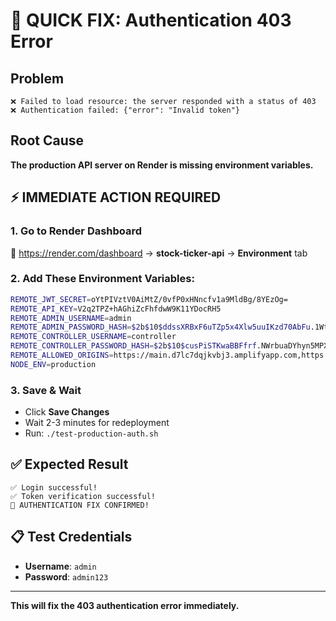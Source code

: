 # 🚨 QUICK FIX: Authentication 403 Error

## Problem
```
❌ Failed to load resource: the server responded with a status of 403
❌ Authentication failed: {"error": "Invalid token"}
```

## Root Cause  
**The production API server on Render is missing environment variables.**

## ⚡ IMMEDIATE ACTION REQUIRED

### 1. Go to Render Dashboard
🔗 https://render.com/dashboard → **stock-ticker-api** → **Environment** tab

### 2. Add These Environment Variables:

```bash
REMOTE_JWT_SECRET=oYtPIVztV0AiMtZ/0vfP0xHNncfv1a9MldBg/8YEzOg=
REMOTE_API_KEY=V2q2TPZ+hAGhiZcFhfdwW9K11YDocRH5
REMOTE_ADMIN_USERNAME=admin
REMOTE_ADMIN_PASSWORD_HASH=$2b$10$ddssXRBxF6uTZp5x4Xlw5uuIKzd70AbFu.1WtJmH4L9/XOHTge7lC
REMOTE_CONTROLLER_USERNAME=controller
REMOTE_CONTROLLER_PASSWORD_HASH=$2b$10$cusPiSTKwaBBFfrf.NWrbuaDYhyn5MPXZsa0PU6yDl78oCYaEcqG.
REMOTE_ALLOWED_ORIGINS=https://main.d7lc7dqjkvbj3.amplifyapp.com,https://d7lc7dqjkvbj3.amplifyapp.com
NODE_ENV=production
```

### 3. Save & Wait
- Click **Save Changes**
- Wait 2-3 minutes for redeployment
- Run: `./test-production-auth.sh`

## ✅ Expected Result
```
✅ Login successful!
✅ Token verification successful!
🎉 AUTHENTICATION FIX CONFIRMED!
```

## 📋 Test Credentials
- **Username**: `admin`
- **Password**: `admin123`

---
**This will fix the 403 authentication error immediately.**
